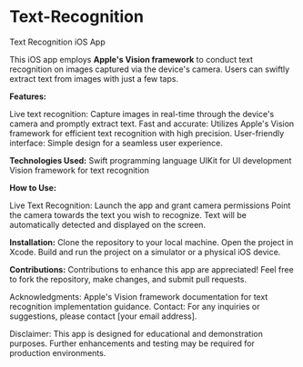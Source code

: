 # Text-Recognition
 Text Recognition iOS App 
 
This iOS app employs **Apple's Vision framework** to conduct text recognition on images captured via the device's camera. Users can swiftly extract text from images with just a few taps.

**Features:**

Live text recognition: Capture images in real-time through the device's camera and promptly extract text.
Fast and accurate: Utilizes Apple's Vision framework for efficient text recognition with high precision.
User-friendly interface: Simple design for a seamless user experience.

**Technologies Used:**
Swift programming language
UIKit for UI development
Vision framework for text recognition

**How to Use:**

Live Text Recognition:
Launch the app and grant camera permissions
Point the camera towards the text you wish to recognize.
Text will be automatically detected and displayed on the screen.

**Installation:**
Clone the repository to your local machine.
Open the project in Xcode.
Build and run the project on a simulator or a physical iOS device.

**Contributions:**
Contributions to enhance this app are appreciated! Feel free to fork the repository, make changes, and submit pull requests.



Acknowledgments:
Apple's Vision framework documentation for text recognition implementation guidance.
Contact:
For any inquiries or suggestions, please contact [your email address].

Disclaimer:
This app is designed for educational and demonstration purposes. Further enhancements and testing may be required for production environments.
